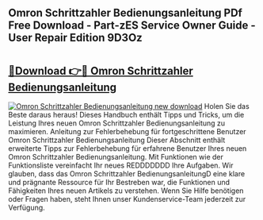 ## Omron Schrittzahler Bedienungsanleitung PDf Free Download - Part-zES Service Owner Guide - User Repair Edition 9D3Oz

# <h2><a href="http://df3mi3.blite.top/?on=Omron+Schrittzahler+Bedienungsanleitung">🔗Download 👉🔴 Omron Schrittzahler Bedienungsanleitung</a></h2>

[![Omron Schrittzahler Bedienungsanleitung new download](https://i.imgur.com/lujVjoI.png)](http://df3mi3.blite.top/?on=Omron+Schrittzahler+Bedienungsanleitung)
Holen Sie das Beste daraus heraus! Dieses Handbuch enthält Tipps und Tricks, um die Leistung Ihres neuen Omron Schrittzahler Bedienungsanleitung zu maximieren. Anleitung zur Fehlerbehebung für fortgeschrittene Benutzer Omron Schrittzahler Bedienungsanleitung Dieser Abschnitt enthält erweiterte Tipps zur Fehlerbehebung für erfahrene Benutzer Ihres neuen Omron Schrittzahler Bedienungsanleitung. Mit Funktionen wie der Funktionsliste vereinfacht Ihr neues REDDDDDDD Ihre Aufgaben. Wir glauben, dass das Omron Schrittzahler BedienungsanleitungD eine klare und prägnante Ressource für Ihr Bestreben war, die Funktionen und Fähigkeiten Ihres neuen Artikels zu verstehen. Wenn Sie Hilfe benötigen oder Fragen haben, steht Ihnen unser Kundenservice-Team jederzeit zur Verfügung.
